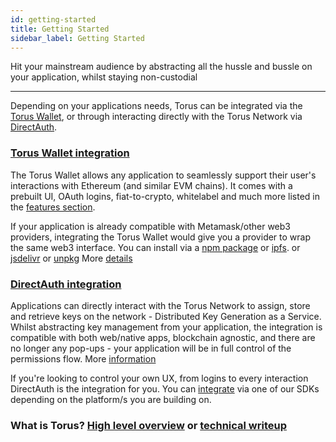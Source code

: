 ```yaml
---
id: getting-started
title: Getting Started
sidebar_label: Getting Started
---
```



Hit your mainstream audience by abstracting all the hussle and bussle on your
application, whilst staying non-custodial

---


Depending on your applications needs, Torus can be integrated via the [Torus Wallet](torus-wallet/quick-start.md), or through interacting directly with the Torus Network via [DirectAuth](direct-auth/what-is-directauth.md). 

### [Torus Wallet integration](torus-wallet/quick-start.md)

The Torus Wallet allows any application to seamlessly support their user's interactions with Ethereum \(and similar EVM chains\). It comes with a prebuilt UI, OAuth logins, fiat-to-crypto, whitelabel and much more listed in the [features section](torus-wallet/features/). 

If your application is already compatible with Metamask/other web3 providers, integrating the Torus Wallet would give you a provider to wrap the same web3 interface. You can install via a [npm package](https://www.npmjs.com/package/@toruslabs/torus-embed) or [ipfs](torus-wallet/quick-start.md#ipfs). or [jsdelivr](https://cdn.jsdelivr.net/npm/@toruslabs/torus-embed) or [unpkg](https://unpkg.com/@toruslabs/torus-embed) More [details](torus-wallet/quick-start.md)

### [DirectAuth integration](direct-auth/quick-start.md)

Applications can directly interact with the Torus Network to assign, store and retrieve keys on the network - Distributed Key Generation as a Service. Whilst abstracting key management from your application, the integration is compatible with both web/native apps, blockchain agnostic, and there are no longer any pop-ups - your application will be in full control of the permissions flow. More [information](direct-auth/what-is-directauth.md) 

If you're looking to control your own UX, from logins to every interaction DirectAuth is the integration for you. You can [integrate](direct-auth/integrating-directauth/) via one of our SDKs depending on the platform/s you are building on.

### What is Torus? [High level overview](https://medium.com/toruslabs/what-distributed-key-generation-is-866adc79620) or [technical writeup](how-torus-works/system-architecture.md)

